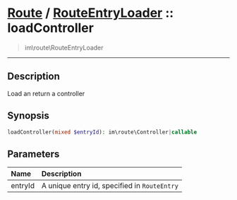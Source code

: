 # [Route](route.md) / [RouteEntryLoader](route-RouteEntryLoader.md) :: loadController
 > im\route\RouteEntryLoader
____

## Description
Load an return a controller

## Synopsis
```php
loadController(mixed $entryId): im\route\Controller|callable
```

## Parameters
| Name | Description |
| :--- | :---------- |
| entryId | A unique entry id, specified in `RouteEntry` |

